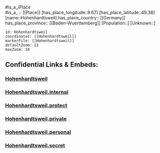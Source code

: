 ﻿---
location: [49.38,9.67] 
mapzoom: [7,12] 
mapmarker: city 
type: City
tags:
- geo/City


SpocWebEntityId: 30978
isDeleted: false
confidential: public

---
#is_a_/Place  
#is_a_ :: [[Place]] 
[has_place_longitude::9.67] 
[has_place_latitude::49.38] 
[name::Hohenhardtsweil] 
has_place_country:: [[Germany]]  
has_place_province:: [[Baden-Wuerttemberg]] 
[Population::] 
[Unknown::] 


```leaflet
id: Hohenhardtsweil
coordinates: [[Hohenhardtsweil]] 
markerFile: [[Hohenhardtsweil]] 
defaultZoom: 11 
maxZoom: 18
```


## Confidential Links & Embeds: 

### [Hohenhardtsweil](/_public/Earth/Continent/Europe/Europe~Central/Germany/Germany~West/Baden-Wuerttemberg/counties~BW/Hohenlohekreis/cities~Hohenlohekreis/Krautheim/City/Hohenhardtsweil.md) 

### [Hohenhardtsweil.internal](/_internal/Earth/Continent/Europe/Europe~Central/Germany/Germany~West/Baden-Wuerttemberg/counties~BW/Hohenlohekreis/cities~Hohenlohekreis/Krautheim/City/Hohenhardtsweil.internal.md) 

### [Hohenhardtsweil.protect](/_protect/Earth/Continent/Europe/Europe~Central/Germany/Germany~West/Baden-Wuerttemberg/counties~BW/Hohenlohekreis/cities~Hohenlohekreis/Krautheim/City/Hohenhardtsweil.protect.md) 

### [Hohenhardtsweil.private](/_private/Earth/Continent/Europe/Europe~Central/Germany/Germany~West/Baden-Wuerttemberg/counties~BW/Hohenlohekreis/cities~Hohenlohekreis/Krautheim/City/Hohenhardtsweil.private.md) 

### [Hohenhardtsweil.personal](/_personal/Earth/Continent/Europe/Europe~Central/Germany/Germany~West/Baden-Wuerttemberg/counties~BW/Hohenlohekreis/cities~Hohenlohekreis/Krautheim/City/Hohenhardtsweil.personal.md) 

### [Hohenhardtsweil.secret](/_secret/Earth/Continent/Europe/Europe~Central/Germany/Germany~West/Baden-Wuerttemberg/counties~BW/Hohenlohekreis/cities~Hohenlohekreis/Krautheim/City/Hohenhardtsweil.secret.md) 
